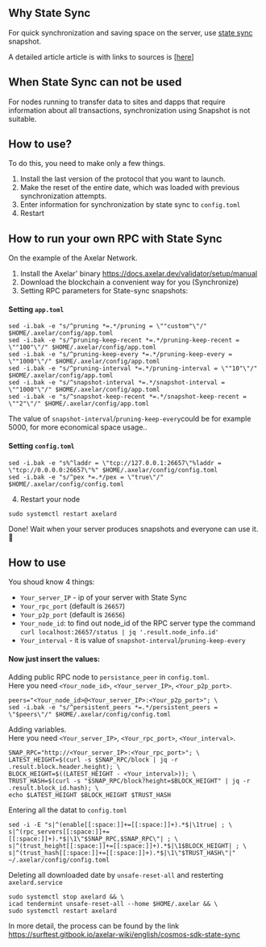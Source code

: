## Why State Sync
For quick synchronization and saving space on the server, use [state sync](https://blog.cosmos.network/cosmos-sdk-state-sync-guide-99e4cf43be2f) snapshot.

A detailed article article is with links to sources is [[here](https://surftest.gitbook.io/axelar-wiki/english/cosmos-sdk-state-sync)]
## When State Sync can not be used
For nodes running to transfer data to sites and dapps that require information about all transactions, synchronization using Snapshot is not suitable.
## How to use?
To do this, you need to make only a few things.
1) Install the last version of the protocol that you want to launch.
2) Make the reset of the entire date, which was loaded with previous synchronization attempts.
3) Enter information for synchronization by state sync to `config.toml`
4) Restart
## How to run your own RPC with State Sync
On the example of the Axelar Network.
1) Install the Axelar' binary https://docs.axelar.dev/validator/setup/manual
2) Download the blockchain a convenient way for you (Synchronize)
3) Setting RPC parameters for State-sync snapshots:
#### Setting `app.toml`
```
sed -i.bak -e "s/^pruning *=.*/pruning = \""custom"\"/" $HOME/.axelar/config/app.toml
sed -i.bak -e "s/^pruning-keep-recent *=.*/pruning-keep-recent = \""100"\"/" $HOME/.axelar/config/app.toml
sed -i.bak -e "s/^pruning-keep-every *=.*/pruning-keep-every = \""1000"\"/" $HOME/.axelar/config/app.toml
sed -i.bak -e "s/^pruning-interval *=.*/pruning-interval = \""10"\"/" $HOME/.axelar/config/app.toml
sed -i.bak -e "s/^snapshot-interval *=.*/snapshot-interval = \""1000"\"/" $HOME/.axelar/config/app.toml
sed -i.bak -e "s/^snapshot-keep-recent *=.*/snapshot-keep-recent = \""2"\"/" $HOME/.axelar/config/app.toml
```
The value of `snapshot-interval`/`pruning-keep-every`could be for example 5000, for more economical space usage..
#### Setting `config.toml`
```
sed -i.bak -e "s%^laddr = \"tcp://127.0.0.1:26657\"%laddr = \"tcp://0.0.0.0:26657\"%" $HOME/.axelar/config/config.toml
sed -i.bak -e "s/^pex *=.*/pex = \"true\"/" $HOME/.axelar/config/config.toml
```
4) Restart your node
```
sudo systemctl restart axelard
```
Done! Wait when your server produces snapshots and everyone can use it.🎉

## How to use
You shoud know 4 things:
- `Your_server_IP` - ip of your server with State Sync
- `Your_rpc_port` (default is `26657`)
- `Your_p2p_port` (default is `26656`)
- `Your_node_id`: to find out node_id of the RPC server type the command `curl localhost:26657/status | jq '.result.node_info.id'`
- `Your_interval` - it is value of `snapshot-interval`/`pruning-keep-every`

#### Now just insert the values:
Adding public RPC node to `persistance_peer` in `config.toml`.  
Here you need `<Your_node_id>`, `<Your_server_IP>`, `<Your_p2p_port>`.
```
peers="<Your_node_id>@<Your_server_IP>:<Your_p2p_port>"; \
sed -i.bak -e "s/^persistent_peers *=.*/persistent_peers = \"$peers\"/" $HOME/.axelar/config/config.toml
```
Adding variables.  
Here you need `<Your_server_IP>`, `<Your_rpc_port>`, `<Your_interval>`.
```
SNAP_RPC="http://<Your_server_IP>:<Your_rpc_port>"; \
LATEST_HEIGHT=$(curl -s $SNAP_RPC/block | jq -r .result.block.header.height); \
BLOCK_HEIGHT=$((LATEST_HEIGHT - <Your_interval>)); \
TRUST_HASH=$(curl -s "$SNAP_RPC/block?height=$BLOCK_HEIGHT" | jq -r .result.block_id.hash); \
echo $LATEST_HEIGHT $BLOCK_HEIGHT $TRUST_HASH
```
Entering all the datat to `config.toml`
```
sed -i -E "s|^(enable[[:space:]]+=[[:space:]]+).*$|\1true| ; \
s|^(rpc_servers[[:space:]]+=[[:space:]]+).*$|\1\"$SNAP_RPC,$SNAP_RPC\"| ; \
s|^(trust_height[[:space:]]+=[[:space:]]+).*$|\1$BLOCK_HEIGHT| ; \
s|^(trust_hash[[:space:]]+=[[:space:]]+).*$|\1\"$TRUST_HASH\"|" ~/.axelar/config/config.toml
```
Deleting all downloaded date by `unsafe-reset-all` and resterting `axelard.service`
```
sudo systemctl stop axelard && \
icad tendermint unsafe-reset-all --home $HOME/.axelar && \
sudo systemctl restart axelard
```

In more detail, the process can be found by the link https://surftest.gitbook.io/axelar-wiki/english/cosmos-sdk-state-sync
